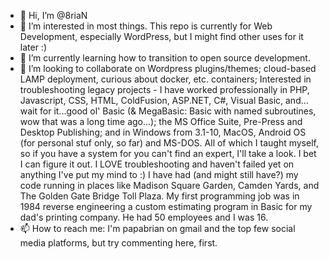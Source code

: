 - 👋 Hi, I’m @8riaN
- 👀 I’m interested in most things. This repo is currently for Web Development, especially WordPress, but I might find other uses for it later :) 
- 🌱 I’m currently learning how to transition to open source development.
- 💞️ I’m looking to collaborate on Wordpress plugins/themes; cloud-based LAMP deployment, curious about docker, etc. containers; Interested in troubleshooting legacy projects - I have worked professionally in PHP, Javascript, CSS, HTML, ColdFusion, ASP.NET, C#, Visual Basic, and... wait for it...good ol' Basic (& MegaBasic: Basic with named subroutines, wow that was a long time ago...); the MS Office Suite, Pre-Press and Desktop Publishing; and in Windows from 3.1-10, MacOS, Android OS (for personal stuf only, so far) and MS-DOS. All of which I taught myself, so if you have a system for you can't find an expert, I'll take a look. I bet I can figure it out. I LOVE troubleshooting and haven't failed yet on anything I've put my mind to :) I have had (and might still have?) my code running in places like Madison Square Garden, Camden Yards, and The Golden Gate Bridge Toll Plaza. My first programming job was in 1984 reverse engineering a custom estimating program in Basic for my dad's printing company. He had 50 employees and I was 16.
- 📫 How to reach me: I'm papabrian on gmail and the top few social media platforms, but try commenting here, first.

<!---
8riaN/8riaN is a ✨ special ✨ repository because its `README.md` (this file) appears on your GitHub profile.
You can click the Preview link to take a look at your changes.
--->
